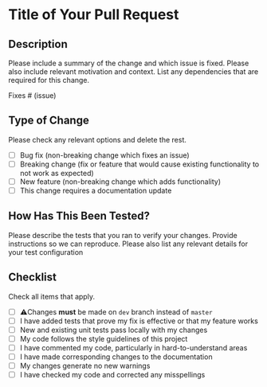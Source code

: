 <!--
Thank you for being interested in contributing to HanLP! You are awesome ✨.
⚠️Changes must be made on dev branch.
-->

# Title of Your Pull Request

## Description

Please include a summary of the change and which issue is fixed. Please also include relevant motivation and context. List any dependencies that are required for this change.

Fixes # (issue)

## Type of Change

Please check any relevant options and delete the rest.

- [ ] Bug fix (non-breaking change which fixes an issue)
- [ ] Breaking change (fix or feature that would cause existing functionality to not work as expected)
- [ ] New feature (non-breaking change which adds functionality)
- [ ] This change requires a documentation update

## How Has This Been Tested?

Please describe the tests that you ran to verify your changes. Provide instructions so we can reproduce. Please also list any relevant details for your test configuration

## Checklist

Check all items that apply.

- [ ] ⚠️Changes **must** be made on `dev` branch instead of `master`
- [ ] I have added tests that prove my fix is effective or that my feature works
- [ ] New and existing unit tests pass locally with my changes
- [ ] My code follows the style guidelines of this project
- [ ] I have commented my code, particularly in hard-to-understand areas
- [ ] I have made corresponding changes to the documentation
- [ ] My changes generate no new warnings
- [ ] I have checked my code and corrected any misspellings
